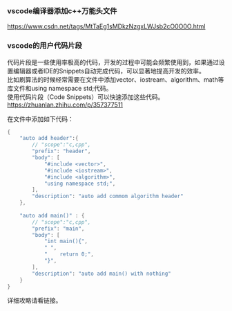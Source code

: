 ### vscode编译器添加c++万能头文件
https://www.csdn.net/tags/MtTaEg1sMDkzNzgxLWJsb2cO0O0O.html


### vscode的用户代码片段  
代码片段是一些使用率极高的代码，开发的过程中可能会频繁使用到，如果通过设置编辑器或者IDE的Snippets自动完成代码，可以显著地提高开发的效率。  
比如刷算法的时候经常需要在文件中添加vector、iostream、algorithm、math等库文件和using namespace std;代码。  
使用代码片段（Code Snippets）可以快速添加这些代码。  
https://zhuanlan.zhihu.com/p/357377511  

在文件中添加如下代码：
```cpp
{
	"auto add header":{
		// "scope":"c,cpp",
		"prefix": "header",
		"body": [
			"#include <vector>",
			"#include <iostream>",
			"#include <algorithm>",
			"using namespace std;",
		],	
		"description": "auto add commom algorithm header"
	},
	
	"auto add main()" : {
		// "scope":"c,cpp",
		"prefix": "main",
		"body": [
			"int main(){",
			" ",
			"    return 0;",
			"}",
		],	
		"description": "auto add main() with nothing"
	}	
}
```
详细攻略请看链接。
